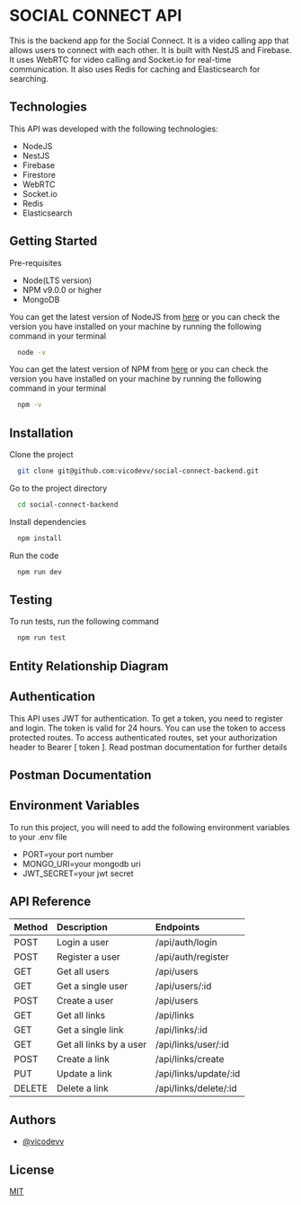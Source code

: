 # SOCIAL CONNECT API

This is the backend app for the Social Connect. It is a video calling app that allows users to connect with each other. It is built with NestJS and Firebase. It uses WebRTC for video calling and Socket.io for real-time communication. It also uses Redis for caching and Elasticsearch for searching.

## Technologies

This API was developed with the following technologies:

- NodeJS
- NestJS
- Firebase
- Firestore
- WebRTC
- Socket.io
- Redis
- Elasticsearch

## Getting Started

Pre-requisites

- Node(LTS version)
- NPM v9.0.0 or higher
- MongoDB

You can get the latest version of NodeJS from [here](https://nodejs.org/en/download/) or you can check the version you have installed on your machine by running the following command in your terminal

```bash
  node -v
```

You can get the latest version of NPM from [here](https://www.npmjs.com/get-npm) or you can check the version you have installed on your machine by running the following command in your terminal

```bash
  npm -v
```

## Installation

Clone the project

```bash
  git clone git@github.com:vicodevv/social-connect-backend.git
```

Go to the project directory

```bash
  cd social-connect-backend
```

Install dependencies

```bash
  npm install
```

Run the code

```bash
  npm run dev
```

## Testing

To run tests, run the following command

```bash
  npm run test
```

## Entity Relationship Diagram

## Authentication

This API uses JWT for authentication. To get a token, you need to register and login. The token is valid for 24 hours. You can use the token to access protected routes. To access authenticated routes, set your authorization header to Bearer [ token ]. Read postman documentation for further details

## Postman Documentation

## Environment Variables

To run this project, you will need to add the following environment variables to your .env file

- PORT=your port number
- MONGO_URI=your mongodb uri
- JWT_SECRET=your jwt secret

## API Reference

| Method | Description             | Endpoints             |
| :----- | :---------------------- | :-------------------- |
| POST   | Login a user            | /api/auth/login       |
| POST   | Register a user         | /api/auth/register    |
| GET    | Get all users           | /api/users            |
| GET    | Get a single user       | /api/users/:id        |
| POST   | Create a user           | /api/users            |
| GET    | Get all links           | /api/links            |
| GET    | Get a single link       | /api/links/:id        |
| GET    | Get all links by a user | /api/links/user/:id   |
| POST   | Create a link           | /api/links/create     |
| PUT    | Update a link           | /api/links/update/:id |
| DELETE | Delete a link           | /api/links/delete/:id |

## Authors

- [@vicodevv](https://www.github.com/vicodevv)

## License

[MIT](https://choosealicense.com/licenses/mit/)
